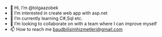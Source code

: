 - 👋 Hi, I’m @tolgaazobek
- 👀 I’m interested in create web app with asp.net
- 🌱 I’m currently learning C#,Sql etc.
- 💞️ I’m looking to collaborate on with a team where I can improve myself
- 📫 How to reach me baudbilisimhizmetleri@gmail.com

<!---
tolgaazobek/tolgaazobek is a ✨ special ✨ repository because its `README.md` (this file) appears on your GitHub profile.
You can click the Preview link to take a look at your changes.
--->
